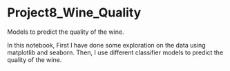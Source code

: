 # Project8_Wine_Quality
Models to predict the quality of the wine.

In this notebook, First I have done some exploration on the data using matplotlib and seaborn. 
Then, I use different classifier models to predict the quality of the wine.
